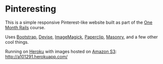 # Pinteresting
This is a simple responsive Pinterest-like website built as part of the [One Month Rails](https://onemonth.com/courses/one-month-rails/) course.

Uses [Bootstrap](https://github.com/twbs/bootstrap), [Devise](https://github.com/plataformatec/devise), [ImageMagick](http://www.imagemagick.org/), [Paperclip](https://github.com/thoughtbot/paperclip), [Masonry](https://github.com/desandro/masonry), and a few other cool things. 

Running on [Heroku](https://www.heroku.com/) with images hosted on [Amazon S3](http://aws.amazon.com/s3/): http://a101291.herokuapp.com/
